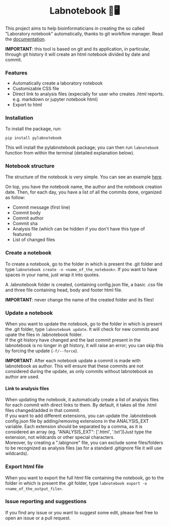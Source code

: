 <h1 align="center">Labnotebook 📔🖥</h1>

This project aims to help bioinformaticians in creating the so called "Laboratory notebook" automatically, thanks to git workflow manager.
Read the [documentation](https://pylabnotebook.readthedocs.io/en/latest/user_guide.html).

**IMPORTANT**: this tool is based on git and its application, in particular, through git history it will create an html notebook divided by date and commit.

<h3 style="margin-bottom:3px;">Features</h3>
<ul>
  <li>Automatically create a laboratory notebook</li>
  <li>Customizable CSS file</li>
  <li>Direct link to analysis files (expecially for user who creates .html reports. e.g. markdown or jupyter notebook html)</li>
  <li>Export to html</li>
</ul>

<h3>Installation</h3>
To install the package, run:

```
pip install pylabnotebook
```

This will install the pylabnotebook package; you can then run <code>labnotebook</code> function from within the terminal (detailed explanation below).

<h3>Notebook structure</h3>
The structure of the notebook is very simple. You can see an example <a href='https://miotsdata.netlify.app/it/bash/mie_funzioni/example.html' target='_blank'>here</a>.

<p style="margin-bottom:0px;">On top, you have the notebook name, the author and the notebook creation date. Then, for each day, you have a list of all the commits done, organized as follow:</p>
<ul>
  <li>Commit message (first line)</li>
  <li>Commit body</li>
  <li>Commit author</li>
  <li>Commit sha</li>
  <li>Analysis file (which can be hidden if you don't have this type of features)</li>
  <li>List of changed files</li>
</ul>

<h3>Create a notebook</h3>
To create a notebook, go to the folder in which is present the .git folder and type <code>labnotebook create -n &#60;name_of_the_notebook&#62;</code>. If you want to have spaces in your name, just wrap it into quotes.

A .labnotebook folder is created, containing config.json file, a basic .css file and three file containing head, body and footer html file.

**IMPORTANT**: never change the name of the created folder and its files!

<h3>Update a notebook</h3>
When you want to update the notebook, go to the folder in which is present the .git folder, type <code>labnotebook update</code>. It will check for new commits and upate the files in .labnotebook folder.
<br>
If the git history have changed and the last commit present in the labnotebook is no longer in git history, it will raise an error; you can skip this by forcing the update (<code>-f/--force</code>).

**IMPORTANT**: After each notebook update a commit is made with labnotebook as author. This will ensure that these commits are not considered during the update, as only commits without labnotebook as author are used.

<h4>Link to analysis files</h4>
When updating the notebook, it automatically create a list of analysis files for each commit with direct links to them. By default, it takes all the .html files changed/added in that commit.<br>
If you want to add different extensions, you can update the .labnotebook config.json file by adding/removing extensions in the ANALYSIS_EXT variable. Each extension should be separated by a comma, as it is considered an array (eg. "ANALYSIS_EXT": ['.html', '.txt'])Just type the extension, not wildcards or other special characters.<br>
Moreover, by creating a ".labignore" file, you can exclude some files/folders to be recognized as analysis files (as for a standard .gitignore file it will use wildcards).

<h3>Export html file</h3>
When you want to export the full html file containing the notebook, go to the folder in which is present the .git folder, type <code>labnotebook export -o &#60;name_of_the_output_file&#62;</code>.

<h3>Issue reporting and suggestions</h3>
If you find any issue or you want to suggest some edit, please feel free to open an issue or a pull request.
